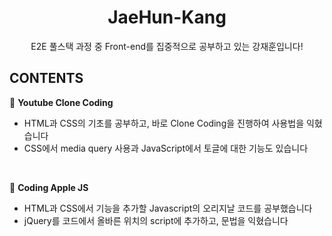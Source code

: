 <h1 align="center">JaeHun-Kang</h1>
<p align="center">E2E 풀스택 과정 중 Front-end를 집중적으로 공부하고 있는 강재훈입니다!</p>

<h2>CONTENTS</h2>
📌 <b>Youtube Clone Coding</b>

- HTML과 CSS의 기초를 공부하고, 바로 Clone Coding을 진행하여 사용법을 익혔습니다
- CSS에서 media query 사용과 JavaScript에서 토글에 대한 기능도 있습니다

</br>

📌 <b>Coding Apple JS</b>

- HTML과 CSS에서 기능을 추가할 Javascript의 오리지날 코드를 공부했습니다
- jQuery를 코드에서 올바른 위치의 script에 추가하고, 문법을 익혔습니다

